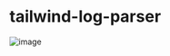 # tailwind-log-parser
![image](https://github.com/user-attachments/assets/488b22ee-aba2-4dcf-a46a-5308280fc45b)
